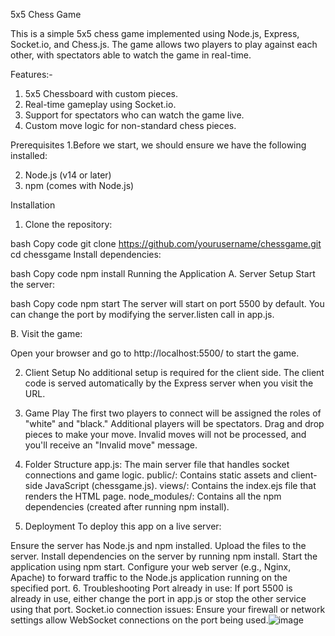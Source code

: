 5x5 Chess Game

This is a simple 5x5 chess game implemented using Node.js, Express, Socket.io, and Chess.js. The game allows two players to play against each other, with spectators able to watch the game in real-time.

Features:-
1. 5x5 Chessboard with custom pieces.
2. Real-time gameplay using Socket.io.
3. Support for spectators who can watch the game live.
4. Custom move logic for non-standard chess pieces.

Prerequisites
1.Before we start,  we should ensure we have the following installed:

2. Node.js (v14 or later)
3. npm (comes with Node.js)

Installation
1. Clone the repository:

bash
Copy code
git clone https://github.com/yourusername/chessgame.git
cd chessgame
Install dependencies:

bash
Copy code
npm install
Running the Application
A. Server Setup
Start the server:

bash
Copy code
npm start
The server will start on port 5500 by default. You can change the port by modifying the server.listen call in app.js.

B. Visit the game:

Open your browser and go to http://localhost:5500/ to start the game.

2. Client Setup
No additional setup is required for the client side. The client code is served automatically by the Express server when you visit the URL.

3. Game Play
The first two players to connect will be assigned the roles of "white" and "black."
Additional players will be spectators.
Drag and drop pieces to make your move. Invalid moves will not be processed, and you'll receive an "Invalid move" message.
4. Folder Structure
app.js: The main server file that handles socket connections and game logic.
public/: Contains static assets and client-side JavaScript (chessgame.js).
views/: Contains the index.ejs file that renders the HTML page.
node_modules/: Contains all the npm dependencies (created after running npm install).
5. Deployment
To deploy this app on a live server:

Ensure the server has Node.js and npm installed.
Upload the files to the server.
Install dependencies on the server by running npm install.
Start the application using npm start.
Configure your web server (e.g., Nginx, Apache) to forward traffic to the Node.js application running on the specified port.
6. Troubleshooting
Port already in use: If port 5500 is already in use, either change the port in app.js or stop the other service using that port.
Socket.io connection issues: Ensure your firewall or network settings allow WebSocket connections on the port being used.![image](https://github.com/user-attachments/assets/50e21f43-1c15-4b37-972c-7fee6ac89fc3)

